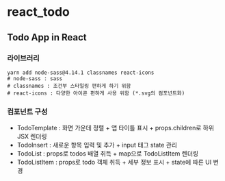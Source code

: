 # react_todo

## Todo App in React

### 라이브러리
```shell
yarn add node-sass@4.14.1 classnames react-icons
# node-sass : sass
# classnames : 조건부 스타일링 편하게 하기 위함
# react-icons : 다양한 아이콘 편하게 사용 위함 (*.svg의 컴포넌트화)
```

### 컴포넌트 구성
- TodoTemplate : 화면 가운데 정렬 + 앱 타이틀 표시 + props.children로 하위 JSX 렌더링
- TodoInsert : 새로운 항목 입력 및 추가 + input 태그 state 관리
- TodoList : props로 todos 배열 취득 + map으로 TodoListItem 렌더링
- TodoListItem : props로 todo 객체 취득 + 세부 정보 표시 + state에 따른 UI 변경